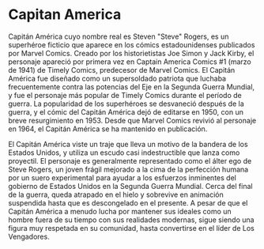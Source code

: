 # Capitan America
Capitán América cuyo nombre real es Steven "Steve" Rogers, es un superhéroe ficticio que aparece en los cómics estadounidenses publicados por Marvel Comics. Creado por los historietistas Joe Simon y Jack Kirby, el personaje apareció por primera vez en Captain America Comics #1 (marzo de 1941) de Timely Comics, predecesor de Marvel Comics. El Capitán América fue diseñado como un supersoldado patriota que luchaba frecuentemente contra las potencias del Eje en la Segunda Guerra Mundial, y fue el personaje más popular de Timely Comics durante el período de guerra. La popularidad de los superhéroes se desvaneció después de la guerra, y el cómic del Capitán América dejó de editarse en 1950, con un breve resurgimiento en 1953. Desde que Marvel Comics revivió al personaje en 1964, el Capitán América se ha mantenido en publicación.

El Capitán América viste un traje que lleva un motivo de la bandera de los Estados Unidos, y utiliza un escudo casi indestructible que lanza como proyectil. El personaje es generalmente representado como el álter ego de Steve Rogers, un joven frágil mejorado a la cima de la perfección humana por un suero experimental para ayudar a los esfuerzos inminentes del gobierno de Estados Unidos en la Segunda Guerra Mundial. Cerca del final de la guerra, queda atrapado en el hielo y sobrevive en animación suspendida hasta que es descongelado en el presente. A pesar de que el Capitán América a menudo lucha por mantener sus ideales como un hombre fuera de su tiempo con sus realidades modernas, sigue siendo una figura muy respetada en su comunidad, hasta convertirse en el líder de Los Vengadores.
